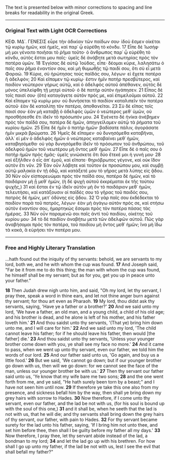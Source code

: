 The text is presented below with minor corrections to spacing and line breaks for readability in the original Greek.

***

### Original Text with Light OCR Corrections

ΚΕΦ. ΜΔ΄. ΓΕΝΕΣΙΣ
εὗρε τὴν ἀδικίαν τῶν παίδων σου· ἰδοὺ ἔσμεν οἰκέται τῷ κυρίῳ ἡμῶν, καὶ ἡμεῖς, καὶ παρ᾿ ᾧ εὑρέθη τὸ κόνδυ.
17 Εἶπε δὲ Ἰωσήφ· μή μοι γένοιτο ποιῆσαι τὸ ῥῆμα τοῦτο· ὁ ἄνθρωπος παρ᾿ ᾧ εὑρέθη τὸ κόνδυ, αὐτὸς ἔσται μου παῖς· ὑμεῖς δὲ ἀνάβητε μετὰ σωτηρίας πρὸς τὸν πατέρα ὑμῶν.
18 Ἐγγίσας δὲ αὐτῷ Ἰούδας, εἶπε· δέομαι κύριε, λαλησάτω ὁ παῖς σου ῥῆμα ἐναντίον σου, καὶ μὴ θυμωθῇς τῷ παιδί σου, ὅτι σὺ εἶ μετὰ Φαραώ.
19 Κύριε, σὺ ἠρώτησας τοὺς παῖδάς σου, λέγων· εἰ ἔχετε πατέρα ἢ ἀδελφόν;
20 Καὶ εἴπαμεν τῷ κυρίῳ· ἔστιν ἡμῖν πατὴρ πρεσβύτερος, καὶ παιδίον νεώτερον γήρως αὐτῷ, καὶ ὁ ἀδελφὸς αὐτοῦ ἀπέθανεν, αὐτὸς δὲ μόνος ὑπελείφθη τῇ μητρὶ αὐτοῦ· ὁ δὲ πατὴρ αὐτὸν ἠγάπησεν.
21 Εἶπας δὲ τοῖς παισί σου· (ὅτι) καταγάγετε αὐτὸν πρός με, καὶ ἐπιμελοῦμαι αὐτοῦ.
22 Καὶ εἴπαμεν τῷ κυρίῳ μου· οὐ δυνήσεται τὸ παιδίον καταλιπεῖν τὸν πατέρα αὐτοῦ· ἐὰν δὲ καταλίπῃ τὸν πατέρα, ἀποθανεῖται.
23 Σὺ δὲ εἴπας τοῖς παισί σου· ἐὰν μὴ καταβῇ ὁ ἀδελφὸς ὑμῶν ὁ νεώτερος μεθ᾿ ὑμῶν, οὐ προσθήσεσθε ἔτι ἰδεῖν τὸ πρόσωπόν μου.
24 Ἐγένετο δὲ ἡνίκα ἀνέβημεν πρὸς τὸν παῖδά σου, πατέρα δὲ ἡμῶν, ἀπηγγείλαμεν αὐτῷ τὰ ῥήματα τοῦ κυρίου ἡμῶν.
25 Εἶπε δὲ ἡμῖν ὁ πατὴρ ἡμῶν· βαδίσατε πάλιν, ἀγοράσατε ἡμῖν μικρὰ βρώματα.
26 Ἡμεῖς δὲ εἴπαμεν· οὐ δυνησόμεθα καταβῆναι, ἀλλ᾿ εἰ μὲν ὁ ἀδελφὸς ἡμῶν ὁ νεώτερος καταβαίνει μεθ᾿ ἡμῶν, καταβησόμεθα· οὐ γὰρ δυνησόμεθα ἰδεῖν τὸ πρόσωπον τοῦ ἀνθρώπου, τοῦ ἀδελφοῦ ἡμῶν τοῦ νεωτέρου μὴ ὄντος μεθ᾿ ἡμῶν.
27 Εἶπε δὲ ὁ παῖς σου ὁ πατὴρ ἡμῶν πρὸς ἡμᾶς· ὑμεῖς γινώσκετε ὅτι δύο ἔτεκέ μοι ἡ γυνή μου·
28 καὶ ἐξῆλθεν ὁ εἷς ἀπ᾿ ἐμοῦ, καὶ εἴπατε· θηριόβρωτος γέγονε, καὶ οὐκ ἴδον αὐτὸν ἔτι νῦν.
29 Ἐὰν οὖν λάβητε καὶ τοῦτον ἐκ προσώπου μου, καὶ συμβῇ αὐτῷ μαλακία ἐν τῇ ὁδῷ, καὶ κατάξετέ μου τὸ γῆρας μετὰ λύπης εἰς ᾅδου.
30 Νῦν οὖν εἰσπορευώμαι πρὸς τὸν παῖδά σου, πατέρα δὲ ἡμῶν, καὶ τὸ παιδάριον μὴ ᾖ μεθ᾿ ἡμῶν, (ἡ δὲ ψυχὴ αὐτοῦ ἐκκρέμαται ἐκ τῆς τούτου ψυχῆς,)
31 καὶ ἔσται ἐν τῷ ἰδεῖν αὐτὸν μὴ ὄν τὸ παιδάριον μεθ᾿ ἡμῶν, τελευτήσει, καὶ κατάξουσιν οἱ παῖδές σου τὸ γῆρας τοῦ παιδός σου, πατρὸς δὲ ἡμῶν, μετ᾿ ὀδύνης εἰς ᾅδου.
32 Ὁ γὰρ παῖς σου ἐκδέδεκται τὸ παιδίον παρὰ τοῦ πατρός, λέγων· ἐὰν μὴ ἀγάγω αὐτὸν πρός σε, καὶ στήσω αὐτὸν ἐναντίον σου, ἡμαρτηκὼς ἔσομαι πρὸς τὸν πατέρα πάσας τὰς ἡμέρας.
33 Νῦν οὖν παραμενῶ σοι παῖς ἀντὶ τοῦ παιδίου, οἰκέτης τοῦ κυρίου μου·
34 τὸ δὲ παιδίον ἀναβήτω μετὰ τῶν ἀδελφῶν αὐτοῦ. Πῶς γὰρ ἀναβήσομαι πρὸς τὸν πατέρα, τοῦ παιδίου μὴ ὄντος μεθ᾿ ἡμῶν; ἵνα μὴ ἴδω τὰ κακά, ἃ εὑρήσει τὸν πατέρα μου.

---

### Free and Highly Literary Translation

...hath found out the iniquity of thy servants: behold, we are servants to my lord, both we, and he with whom the cup was found.
**17** And Joseph said, "Far be it from me to do this thing; the man with whom the cup was found, he himself shall be my servant; but as for you, get you up in peace unto your father."

**18** Then Judah drew nigh unto him, and said, "Oh my lord, let thy servant, I pray thee, speak a word in thine ears, and let not thine anger burn against thy servant; for thou art even as Pharaoh.
**19** My lord, thou didst ask thy servants, saying, 'Have ye a father or a brother?'
**20** And we said unto my lord, 'We have a father, an old man, and a young child, a child of his old age; and his brother is dead, and he alone is left of his mother, and his father loveth him.'
**21** And thou saidst unto thy servants, '(That ye) bring him down unto me, and I will care for him.'
**22** And we said unto my lord, 'The child cannot leave his father; for if he should leave his father, then would [the father] die.'
**23** And thou saidst unto thy servants, 'Unless your younger brother come down with you, ye shall see my face no more.'
**24** And it came to pass, when we went up unto thy servant, even our father, we told him the words of our lord.
**25** And our father said unto us, 'Go again, and buy us a little food.'
**26** But we said, 'We cannot go down; but if our younger brother go down with us, then will we go down: for we cannot see the face of the man, unless our younger brother be with us.'
**27** Then thy servant our father said unto us, 'Ye know that my wife bare me two sons;
**28** and the one went forth from me, and ye said, "He hath surely been torn by a beast;" and I have not seen him until now.
**29** If therefore ye take this one also from my presence, and sickness befall him by the way, then shall ye bring down my grey hairs with sorrow to Hades.
**30** Now therefore, if I come unto thy servant, even our father, and the lad be not with us, (for his soul is bound up with the soul of this one,)
**31** and it shall be, when he seeth that the lad is not with us, that he will die; and thy servants shall bring down the grey hairs of thy servant, our father, with pain to Hades.
**32** For thy servant became surety for the lad unto his father, saying, 'If I bring him not unto thee, and set him before thee, then shall I be guilty before my father all my days.'
**33** Now therefore, I pray thee, let thy servant abide instead of the lad, a bondman to my lord;
**34** and let the lad go up with his brethren. For how shall I go up unto my father, if the lad be not with us, lest I see the evil that shall befall my father?"